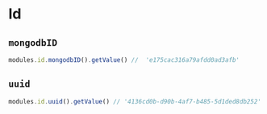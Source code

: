 # Id

## `mongodbID`

```js
modules.id.mongodbID().getValue() //  'e175cac316a79afdd0ad3afb'
```

## `uuid`

```js
modules.id.uuid().getValue() // '4136cd0b-d90b-4af7-b485-5d1ded8db252'
```
